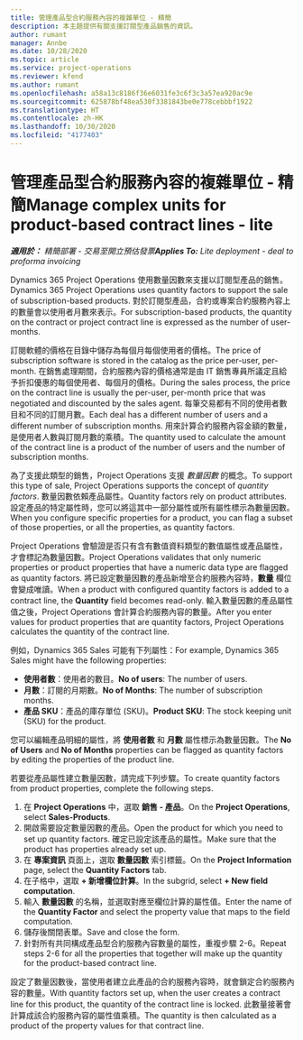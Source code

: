 ```yaml
---
title: 管理產品型合約服務內容的複雜單位 - 精簡
description: 本主題提供有關支援訂閱型產品銷售的資訊。
author: rumant
manager: Annbe
ms.date: 10/28/2020
ms.topic: article
ms.service: project-operations
ms.reviewer: kfend
ms.author: rumant
ms.openlocfilehash: a58a13c8186f36e6031fe3c6f3c3a57ea920ac9e
ms.sourcegitcommit: 625878bf48ea530f3381843be0e778cebbbf1922
ms.translationtype: HT
ms.contentlocale: zh-HK
ms.lasthandoff: 10/30/2020
ms.locfileid: "4177403"
---
```

# <a name="manage-complex-units-for-product-based-contract-lines---lite"></a><span data-ttu-id="1d32e-103">管理產品型合約服務內容的複雜單位 - 精簡</span><span class="sxs-lookup"><span data-stu-id="1d32e-103">Manage complex units for product-based contract lines - lite</span></span>

<span data-ttu-id="1d32e-104">_**適用於：** 精簡部署 - 交易至開立預估發票_</span><span class="sxs-lookup"><span data-stu-id="1d32e-104">_**Applies To:** Lite deployment - deal to proforma invoicing_</span></span>

<span data-ttu-id="1d32e-105">Dynamics 365 Project Operations 使用數量因數來支援以訂閱型產品的銷售。</span><span class="sxs-lookup"><span data-stu-id="1d32e-105">Dynamics 365 Project Operations uses quantity factors to support the sale of subscription-based products.</span></span> <span data-ttu-id="1d32e-106">對於訂閱型產品，合約或專案合約服務內容上的數量會以使用者月數來表示。</span><span class="sxs-lookup"><span data-stu-id="1d32e-106">For subscription-based products, the quantity on the contract or project contract line is expressed as the number of user-months.</span></span>

<span data-ttu-id="1d32e-107">訂閱軟體的價格在目錄中儲存為每個月每個使用者的價格。</span><span class="sxs-lookup"><span data-stu-id="1d32e-107">The price of subscription software is stored in the catalog as the price per-user, per-month.</span></span> <span data-ttu-id="1d32e-108">在銷售處理期間，合約服務內容的價格通常是由 IT 銷售專員所議定且給予折扣優惠的每個使用者、每個月的價格。</span><span class="sxs-lookup"><span data-stu-id="1d32e-108">During the sales process, the price on the contract line is usually the per-user, per-month price that was negotiated and discounted by the sales agent.</span></span> <span data-ttu-id="1d32e-109">每筆交易都有不同的使用者數目和不同的訂閱月數。</span><span class="sxs-lookup"><span data-stu-id="1d32e-109">Each deal has a different number of users and a different number of subscription months.</span></span> <span data-ttu-id="1d32e-110">用來計算合約服務內容金額的數量，是使用者人數與訂閱月數的乘積。</span><span class="sxs-lookup"><span data-stu-id="1d32e-110">The quantity used to calculate the amount of the contract line is a product of the number of users and the number of subscription months.</span></span>

<span data-ttu-id="1d32e-111">為了支援此類型的銷售，Project Operations 支援 *數量因數* 的概念。</span><span class="sxs-lookup"><span data-stu-id="1d32e-111">To support this type of sale, Project Operations supports the concept of *quantity factors*.</span></span> <span data-ttu-id="1d32e-112">數量因數依賴產品屬性。</span><span class="sxs-lookup"><span data-stu-id="1d32e-112">Quantity factors rely on product attributes.</span></span> <span data-ttu-id="1d32e-113">設定產品的特定屬性時，您可以將這其中一部分屬性或所有屬性標示為數量因數。</span><span class="sxs-lookup"><span data-stu-id="1d32e-113">When you configure specific properties for a product, you can flag a subset of those properties, or all the properties, as quantity factors.</span></span>

<span data-ttu-id="1d32e-114">Project Operations 會驗證是否只有含有數值資料類型的數值屬性或產品屬性，才會標記為數量因數。</span><span class="sxs-lookup"><span data-stu-id="1d32e-114">Project Operations validates that only numeric properties or product properties that have a numeric data type are flagged as quantity factors.</span></span> <span data-ttu-id="1d32e-115">將已設定數量因數的產品新增至合約服務內容時，**數量** 欄位會變成唯讀。</span><span class="sxs-lookup"><span data-stu-id="1d32e-115">When a product with configured quantity factors is added to a contract line, the **Quantity** field  becomes read-only.</span></span> <span data-ttu-id="1d32e-116">輸入數量因數的產品屬性值之後，Project Operations 會計算合約服務內容的數量。</span><span class="sxs-lookup"><span data-stu-id="1d32e-116">After you enter values for product properties that are quantity factors, Project Operations calculates the quantity of the contract line.</span></span>

<span data-ttu-id="1d32e-117">例如，Dynamics 365 Sales 可能有下列屬性：</span><span class="sxs-lookup"><span data-stu-id="1d32e-117">For example, Dynamics 365 Sales might have the following properties:</span></span>

- <span data-ttu-id="1d32e-118">**使用者數**：使用者的數目。</span><span class="sxs-lookup"><span data-stu-id="1d32e-118">**No of users**: The number of users.</span></span>
- <span data-ttu-id="1d32e-119">**月數**：訂閱的月期數。</span><span class="sxs-lookup"><span data-stu-id="1d32e-119">**No of Months**: The number of subscription months.</span></span>
- <span data-ttu-id="1d32e-120">**產品 SKU**：產品的庫存單位 (SKU)。</span><span class="sxs-lookup"><span data-stu-id="1d32e-120">**Product SKU**: The stock keeping unit (SKU) for the product.</span></span>

<span data-ttu-id="1d32e-121">您可以編輯產品明細的屬性，將 **使用者數** 和 **月數** 屬性標示為數量因數。</span><span class="sxs-lookup"><span data-stu-id="1d32e-121">The **No of Users** and **No of Months** properties can be flagged as quantity factors by editing the properties of the product line.</span></span>

<span data-ttu-id="1d32e-122">若要從產品屬性建立數量因數，請完成下列步驟。</span><span class="sxs-lookup"><span data-stu-id="1d32e-122">To create quantity factors from product properties, complete the following steps.</span></span>

1. <span data-ttu-id="1d32e-123">在 **Project Operations** 中，選取 **銷售 - 產品**。</span><span class="sxs-lookup"><span data-stu-id="1d32e-123">On the **Project Operations**, select **Sales-Products**.</span></span>
2. <span data-ttu-id="1d32e-124">開啟需要設定數量因數的產品。</span><span class="sxs-lookup"><span data-stu-id="1d32e-124">Open the product for which you need to set up quantity factors.</span></span> <span data-ttu-id="1d32e-125">確定已設定該產品的屬性。</span><span class="sxs-lookup"><span data-stu-id="1d32e-125">Make sure that the product has properties already set up.</span></span>
3. <span data-ttu-id="1d32e-126">在 **專案資訊** 頁面上，選取 **數量因數** 索引標籤。</span><span class="sxs-lookup"><span data-stu-id="1d32e-126">On the **Project Information** page, select the **Quantity Factors** tab.</span></span>
4. <span data-ttu-id="1d32e-127">在子格中，選取 **+ 新增欄位計算**。</span><span class="sxs-lookup"><span data-stu-id="1d32e-127">In the subgrid, select **+ New field computation**.</span></span>
5. <span data-ttu-id="1d32e-128">輸入 **數量因數** 的名稱，並選取對應至欄位計算的屬性值。</span><span class="sxs-lookup"><span data-stu-id="1d32e-128">Enter the name of the **Quantity Factor** and select the property value that maps to the field computation.</span></span>
6. <span data-ttu-id="1d32e-129">儲存後關閉表單。</span><span class="sxs-lookup"><span data-stu-id="1d32e-129">Save and close the form.</span></span>
7. <span data-ttu-id="1d32e-130">針對所有共同構成產品型合約服務內容數量的屬性，重複步驟 2-6。</span><span class="sxs-lookup"><span data-stu-id="1d32e-130">Repeat steps 2-6 for all the properties that together will make up the quantity for the product-based contract line.</span></span>

<span data-ttu-id="1d32e-131">設定了數量因數後，當使用者建立此產品的合約服務內容時，就會鎖定合約服務內容的數量。</span><span class="sxs-lookup"><span data-stu-id="1d32e-131">With quantity factors set up, when the user creates a contract line for this product, the quantity of the contract line is locked.</span></span> <span data-ttu-id="1d32e-132">此數量接著會計算成該合約服務內容的屬性值乘積。</span><span class="sxs-lookup"><span data-stu-id="1d32e-132">The quantity is then calculated as a product of the property values for that contract line.</span></span>
